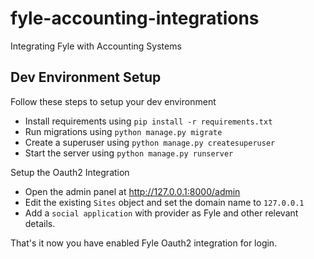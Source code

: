 # fyle-accounting-integrations
Integrating Fyle with Accounting Systems

## Dev Environment Setup

Follow these steps to setup your dev environment

* Install requirements using `pip install -r requirements.txt`
* Run migrations using `python manage.py migrate`
* Create a superuser using `python manage.py createsuperuser`
* Start the server using `python manage.py runserver`

Setup the Oauth2 Integration 

* Open the admin panel at http://127.0.0.1:8000/admin
* Edit the existing `Sites` object and set the domain name to `127.0.0.1`
* Add a `social application` with provider as Fyle and other relevant details.

That's it now you have enabled Fyle Oauth2 integration for login.

